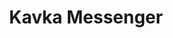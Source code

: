 ---
title: "Kavka Messenger"
description: "Open source messenger designed for secure, private and quick communication."
url: "https://github.com/kavkaco/Kavka-Core"
featured: true
techs: ["Go", "Angular", "NATS", "MongoDB", "Docker", "connectrpc.com"]
--- 